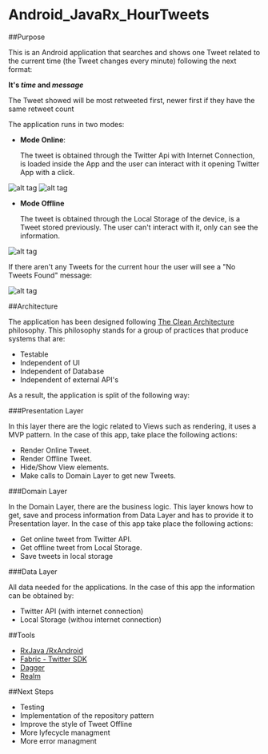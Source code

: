 # Android_JavaRx_HourTweets

##Purpose

This is an Android application that searches and shows one Tweet related to the current time (the Tweet changes every minute) following the next format:

  **It's _time_ and _message_**
  
The Tweet showed will be most retweeted first, newer first if they have the same retweet count
  
The application runs in two modes:

  - **Mode Online**:
  
    The tweet is obtained through the Twitter Api with Internet Connection, is loaded inside the App and the user can interact with it opening Twitter App with a click.
  
  ![alt tag](http://52.11.144.116/images/tweet_loading.png)
  ![alt tag](http://52.11.144.116/images/tweet_online.png)
  
  - **Mode Offline**
  
    The tweet is obtained through the Local Storage of the device, is a Tweet stored previously. The user can't interact with it, only can see the information.

  ![alt tag](http://52.11.144.116/images/tweet_offline.png)

If there aren't any Tweets for the current hour the user will see a "No Tweets Found" message:

  ![alt tag](http://52.11.144.116/images/tweet_notfound.png)


  


##Architecture

The application has been designed following [The Clean Architecture](https://github.com/android10/Android-CleanArchitecture) philosophy. This philosophy stands for a group of practices that produce systems that are:

- Testable
- Independent of UI
- Independent of Database
- Independent of external API's

As a result, the application is split of the following way:

###Presentation Layer

In this layer there are the logic related to Views such as rendering, it uses a MVP pattern. In the case of this app, take place the following actions:
- Render Online Tweet.
- Render Offline Tweet.
- Hide/Show View elements.
- Make calls to Domain Layer to get new Tweets.

###Domain Layer

In the Domain Layer, there are the business logic. This layer knows how to get, save and process information from Data Layer and has to provide it to Presentation layer. In the case of this app take place the following actions:

- Get online tweet from Twitter API.
- Get offline tweet from Local Storage.
- Save tweets in local storage

###Data Layer

All data needed for the applications. In the case of this app the information can be obtained by:

- Twitter API (with internet connection)
- Local Storage (withou internet connection)

##Tools
 - [RxJava /RxAndroid](https://github.com/ReactiveX/RxAndroid)
 - [Fabric - Twitter SDK](https://fabric.io/kits/android/twitterkit/summary)
 - [Dagger](http://square.github.io/dagger/)
 - [Realm](https://realm.io/)

##Next Steps

- Testing
- Implementation of the repository pattern
- Improve the style of Tweet Offline
- More lyfecycle managment
- More error managment 

